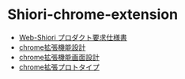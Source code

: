 # Shiori-chrome-extension
- [Web-Shiori プロダクト要求仕様書](https://web-shiori.kibe.la/shared/entries/80396616-1280-42b9-b05b-d36139d43fa7)
- [chrome拡張機能設計](https://web-shiori.kibe.la/shared/entries/90dbb2ab-6438-4e7c-bf56-c232eabdec81)
- [chrome拡張機能画面設計](https://web-shiori.kibe.la/shared/entries/1bd78262-dcda-4d86-b2f9-0dd975aa05c2)
- [chrome拡張プロトタイプ](https://www.figma.com/file/pJM9pJ0EfhfovNONJaLyGV/chrome%E6%8B%A1%E5%BC%B5%E6%A9%9F%E8%83%BD?node-id=0%3A1)
